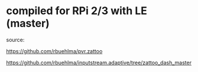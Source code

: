 # compiled for RPi 2/3 with LE (master)
source: 

https://github.com/rbuehlma/pvr.zattoo

https://github.com/rbuehlma/inputstream.adaptive/tree/zattoo_dash_master 

